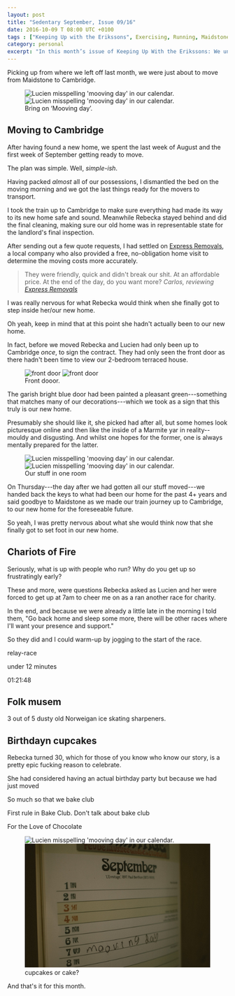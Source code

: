 ```yaml
---
layout: post
title: "Sedentary September, Issue 09/16"
date: 2016-10-09 T 08:00 UTC +0100
tags : ["Keeping Up with the Erikssons", Exercising, Running, Maidstone, Cambridge, "Chariots of Fire", Moving]
category: personal
excerpt: "In this month’s issue of Keeping Up With the Erikssons: We unpack and begin settling in in our new home in Cambridge, I complete my second charity run, we go to our first of the many museums in Cambridge and Rebecka turns an epic 30."
---
```

Picking up from where we left off last month, we were just about to move from Maidstone to Cambridge.

<figure>
  <img class="js-lazy-load" data-original="/assets/posts/2016/october/salutary-september-issue-09-16/mooving-day.jpg" alt="Lucien misspelling 'mooving day' in our calendar.">
  <noscript>
    <img src="/assets/posts/2016/october/salutary-september-issue-09-16/mooving-day.jpg" alt="Lucien misspelling 'mooving day' in our calendar.">
  </noscript>
  <figcaption>Bring on &lsquo;Mooving day&rsquo;.</figcaption>
</figure>

## Moving to Cambridge

After having found a new home, we spent the last week of August and the first week of September getting ready to move.

The plan was simple. Well, *simple-ish*.

Having packed *almost* all of our possessions, I dismantled the bed on the moving morning and we got the last things ready for the movers to transport.

I took the train up to Cambridge to make sure everything had made its way to its new home safe and sound. Meanwhile Rebecka stayed behind and did the final cleaning, making sure our old home was in representable state for the landlord's final inspection.

After sending out a few quote requests, I had settled on [Express Removals][express], a local company who also provided a free, no-obligation home visit to determine the moving costs more accurately.

> They were friendly, quick and didn't break our shit. At an affordable price. At the end of the day, do you want more?
<cite>Carlos, reviewing <a href="http://www.expressremovals.com/">Express Removals</a></cite>

I was really nervous for what Rebecka would think when she finally got to step inside her/our new home.

Oh yeah, keep in mind that at this point she hadn't actually been to our new home.

In fact, before we moved Rebecka and Lucien had only been up to Cambridge *once*, to sign the contract. They had only seen the front door as there hadn't been time to view our 2-bedroom terraced house.

<figure>
  <img class="js-lazy-load" data-original="/assets/posts/2016/october/salutary-september-issue-09-16/door-knocker.jpg" alt="front door">
  <noscript>
    <img src="/assets/posts/2016/october/salutary-september-issue-09-16/door-knocker.jpg" alt="front door">
  </noscript>
  <figcaption>Front dooor.</figcaption>
</figure>

The garish bright blue door had been painted a pleasant green---something that matches many of our decorations---which we took as a sign that this truly is our new home.

Presumably she should like it, she picked had after all, but some homes look picturesque online and then like the inside of a Marmite yar in reality--mouldy and disgusting. And whilst one hopes for the former, one is always mentally prepared for the latter.

<figure>
  <img class="js-lazy-load" data-original="/assets/posts/2016/october/salutary-september-issue-09-16/door-knocker.jpg" alt="Lucien misspelling 'mooving day' in our calendar.">
  <noscript>
    <img src="/assets/posts/2016/october/salutary-september-issue-09-16/door-knocker.jpg" alt="Lucien misspelling 'mooving day' in our calendar.">
  </noscript>
  <figcaption>Our stuff in one room</figcaption>
</figure>

On Thursday---the day after we had gotten all our stuff moved---we handed back the keys to what had been our home for the past 4+ years and said goodbye to Maidstone as we made our train journey up to Cambridge, to our new home for the foreseeable future.

So yeah, I was pretty nervous about what she would think now that she finally got to set foot in our new home.



## Chariots of Fire

Seriously, what is up with people who run? Why do you get up so frustratingly early?

These and more, were questions Rebecka asked as Lucien and her were forced to get up at 7am to cheer me on as a ran another race for charity.

In the end, and because we were already a little late in the morning I told them, "Go back home and sleep some more, there will be other races where I'll want your presence and support."

So they did and I could warm-up by jogging to the start of the race.

relay-race

under 12 minutes

01:21:48


## Folk musem

3 out of 5 dusty old Norweigan ice skating sharpeners.

## Birthdayn cupcakes

Rebecka turned 30, which for those of you know who know our story, is a pretty epic fucking reason to celebrate.

She had considered having an actual birthday party but because we had just moved

So much so that we bake club

First rule in Bake Club. Don't talk about bake club

For the Love of Chocolate


<figure>
  <img class="js-lazy-load" data-original="/assets/posts/2016/september/jingoistic-june-justifiable-july-and-accepting-august-issue-06-08-16/mooving-day.jpg" alt="Lucien misspelling 'mooving day' in our calendar.">
  <noscript>
    <img src="/assets/posts/2016/september/jingoistic-june-justifiable-july-and-accepting-august-issue-06-08-16/mooving-day.jpg" alt="Lucien misspelling 'mooving day' in our calendar.">
  </noscript>
  <figcaption>cupcakes or cake?</figcaption>
</figure>

And that's it for this month.

[express]: http://www.expressremovals.com/
[chariots]: https://www.chariots-of-fire.co.uk/

